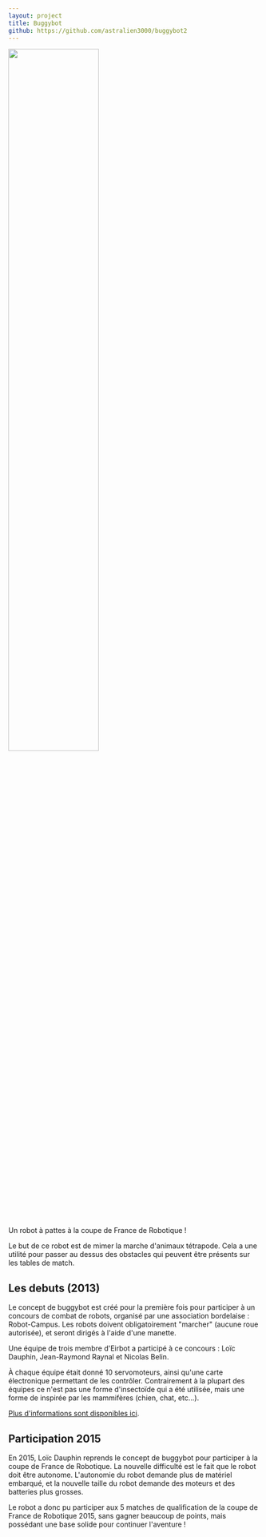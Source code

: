 ```yaml
---
layout: project
title: Buggybot
github: https://github.com/astralien3000/buggybot2
---
```


<div class="center">
     <img width="60%" src="{{site.baseurl}}/images/projects/buggybot/buggybot2.jpg" />
</div>

Un robot à pattes à la coupe de France de Robotique !

Le but de ce robot est de mimer la marche d'animaux tétrapode. Cela a une utilité pour passer au dessus des obstacles qui peuvent être présents sur les tables de match.

<!--more-->

## Les debuts (2013)

Le concept de buggybot est créé pour la première fois pour participer à un concours de combat de robots, organisé par une association bordelaise : Robot-Campus. Les robots doivent obligatoirement "marcher" (aucune roue autorisée), et seront dirigés à l'aide d'une manette.

Une équipe de trois membre d'Eirbot a participé à ce concours : Loïc Dauphin, Jean-Raymond Raynal et Nicolas Belin.

À chaque équipe était donné 10 servomoteurs, ainsi qu'une carte électronique permettant de les contrôler. Contrairement à la plupart des équipes ce n'est pas une forme d'insectoïde qui a été utilisée, mais une forme de inspirée par les mammifères (chien, chat, etc...).

[Plus d'informations sont disponibles ici](http://eirbot.eirb.fr/wiki/RobotWar).

## Participation 2015

En 2015, Loïc Dauphin reprends le concept de buggybot pour participer à la coupe de France de Robotique. La nouvelle difficulté est le fait que le robot doit être autonome. L'autonomie du robot demande plus de matériel embarqué, et la nouvelle taille du robot demande des moteurs et des batteries plus grosses.

Le robot a donc pu participer aux 5 matches de qualification de la coupe de France de Robotique 2015, sans gagner beaucoup de points, mais possédant une base solide pour continuer l'aventure !